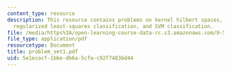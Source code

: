 ```yaml
---
content_type: resource
description: This resource contains problems on kernel hilbert spaces, mercer?s theorem,
  regularized least-squares classification, and SVM classification.
file: /media/https%3A/open-learning-course-data-rc.s3.amazonaws.com/9-520-statistical-learning-theory-and-applications-spring-2006/5e1ecacf1bbedb6a5cfac92f7483bd44_problem_set1.pdf
file_type: application/pdf
resourcetype: Document
title: problem_set1.pdf
uid: 5e1ecacf-1bbe-db6a-5cfa-c92f7483bd44
---
```

